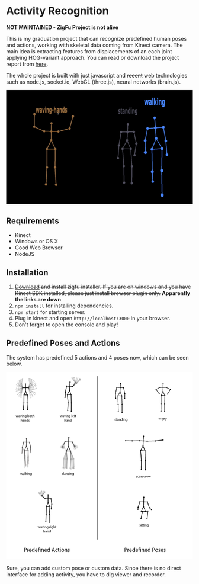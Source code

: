 # Activity Recognition

**NOT MAINTAINED - ZigFu Project is not alive**

This is my graduation project that can recognize predefined human poses and actions, working with skeletal data coming from Kinect camera. The main idea is extracting features from displacements of an each joint applying HOG-variant approach. You can read or download the project report from [here](https://drive.google.com/open?id=1hLOigTqTmSn4d2URXfInRLS8PNGE9t8t).

The whole project is built with just javascript and ~~recent~~ web technologies such as node.js, socket.io, WebGL (three.js), neural networks (brain.js).

[![The system is tracking 3 people.](./images/tracking-3-people.png)](http://www.youtube.com/watch?v=iBflPzJa2Pc)

## Requirements
* Kinect
* Windows or OS X
* Good Web Browser
* NodeJS

## Installation
1. ~~[Download](http://zigfu.com/en/downloads/browserplugin/) and install zigfu installer. If you are on windows and you have Kinect SDK installed, please just install browser plugin only.~~ **Apparently the links are down**
2. `npm install` for installing dependencies.
3. `npm start` for starting server.
4. Plug in kinect and open `http://localhost:3000` in your browser.
5. Don't forget to open the console and play!

## Predefined Poses and Actions
The system has predefined 5 actions and 4 poses now, which can be seen below.

![Predefined poses and actions](./images/predefined-actions-and-poses.png)

Sure, you can add custom pose or custom data. Since there is no direct interface for adding activity, you have to dig viewer and recorder.
